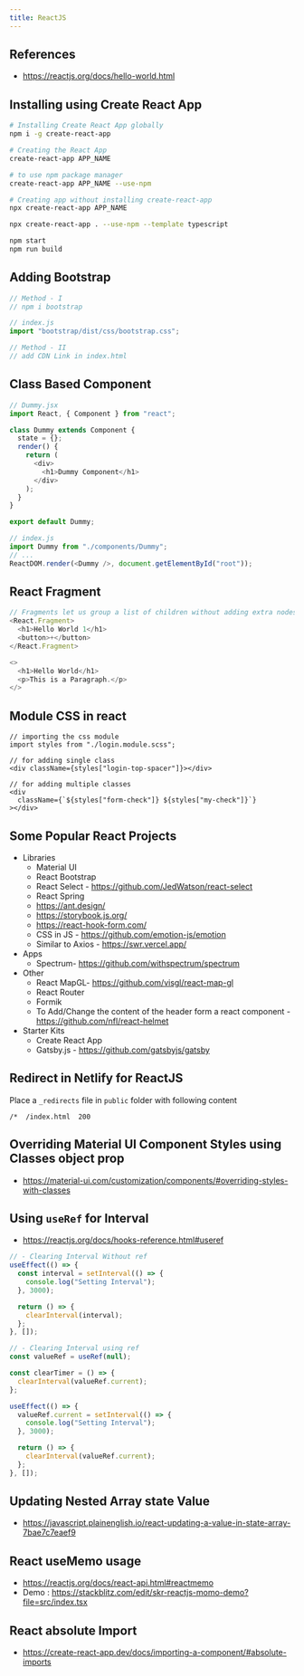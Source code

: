 ```yaml
---
title: ReactJS
---
```


<!--
- React
- Hooks
- React Router Dom
- Material UI
- React Browser Tools
- Redux
-->

## References

- https://reactjs.org/docs/hello-world.html

## Installing using Create React App

```sh
# Installing Create React App globally
npm i -g create-react-app

# Creating the React App
create-react-app APP_NAME

# to use npm package manager
create-react-app APP_NAME --use-npm

# Creating app without installing create-react-app
npx create-react-app APP_NAME

npx create-react-app . --use-npm --template typescript

npm start
npm run build
```

## Adding Bootstrap

```js
// Method - I
// npm i bootstrap

// index.js
import "bootstrap/dist/css/bootstrap.css";

// Method - II
// add CDN Link in index.html
```

## Class Based Component

```js
// Dummy.jsx
import React, { Component } from "react";

class Dummy extends Component {
  state = {};
  render() {
    return (
      <div>
        <h1>Dummy Component</h1>
      </div>
    );
  }
}

export default Dummy;

// index.js
import Dummy from "./components/Dummy";
// ...
ReactDOM.render(<Dummy />, document.getElementById("root"));
```

## React Fragment

```js
// Fragments let us group a list of children without adding extra nodes to the DOM
<React.Fragment>
  <h1>Hello World 1</h1>
  <button>+</button>
</React.Fragment>

<>
  <h1>Hello World</h1>
  <p>This is a Paragraph.</p>
</>
```

## Module CSS in react

```tsx
// importing the css module
import styles from "./login.module.scss";

// for adding single class
<div className={styles["login-top-spacer"]}></div>

// for adding multiple classes
<div
  className={`${styles["form-check"]} ${styles["my-check"]}`}
></div>
```

## Some Popular React Projects

- Libraries
  - Material UI
  - React Bootstrap
  - React Select - https://github.com/JedWatson/react-select
  - React Spring
  - https://ant.design/
  - https://storybook.js.org/
  - https://react-hook-form.com/
  - CSS in JS - https://github.com/emotion-js/emotion
  - Similar to Axios - https://swr.vercel.app/
- Apps
  - Spectrum- https://github.com/withspectrum/spectrum
- Other
  - React MapGL- https://github.com/visgl/react-map-gl
  - React Router
  - Formik
  - To Add/Change the content of the header form a react component - https://github.com/nfl/react-helmet
- Starter Kits
  - Create React App
  - Gatsby.js - https://github.com/gatsbyjs/gatsby

## Redirect in Netlify for ReactJS

Place a `_redirects` file in `public` folder with following content

```
/*  /index.html  200
```

## Overriding Material UI Component Styles using Classes object prop

- https://material-ui.com/customization/components/#overriding-styles-with-classes

## Using `useRef` for Interval

- https://reactjs.org/docs/hooks-reference.html#useref

```js
// - Clearing Interval Without ref
useEffect(() => {
  const interval = setInterval(() => {
    console.log("Setting Interval");
  }, 3000);

  return () => {
    clearInterval(interval);
  };
}, []);

// - Clearing Interval using ref
const valueRef = useRef(null);

const clearTimer = () => {
  clearInterval(valueRef.current);
};

useEffect(() => {
  valueRef.current = setInterval(() => {
    console.log("Setting Interval");
  }, 3000);

  return () => {
    clearInterval(valueRef.current);
  };
}, []);
```

## Updating Nested Array state Value

- https://javascript.plainenglish.io/react-updating-a-value-in-state-array-7bae7c7eaef9

## React useMemo usage

- https://reactjs.org/docs/react-api.html#reactmemo
- Demo : https://stackblitz.com/edit/skr-reactjs-momo-demo?file=src/index.tsx

## React absolute Import

- https://create-react-app.dev/docs/importing-a-component/#absolute-imports

